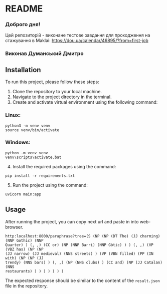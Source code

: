 # README

### Доброго дня! 
Цей репозиторій - виконане тестове завдання для проходження на стажування в Maklai: https://dou.ua/calendar/46895/?from=first-job
### Виконав Думанський Дмитро

## Installation

To run this project, please follow these steps:

1. Clone the repository to your local machine.
2. Navigate to the project directory in the terminal.
3. Create and activate virtual environment using the following command:
### Linux: 
```
python3 -m venv venv
source venv/bin/activate
```
### Windows: 
```
python -m venv venv
venv\scripts\activate.bat
```
4. Install the required packages using the command:
```
pip install -r requirements.txt
```
5. Run the project using the command:
```
uvicorn main:app
```

## Usage

After running the project, you can copy next url and paste in into web-browser.

```
http:localhost:8000/paraphrase?tree=(S (NP (NP (DT The) (JJ charming) (NNP Gothic) (NNP
Quarter) ) (, ,) (CC or) (NP (NNP Barri) (NNP Gòtic) ) ) (, ,) (VP (VBZ has) (NP (NP
(JJ narrow) (JJ medieval) (NNS streets) ) (VP (VBN filled) (PP (IN with) (NP (NP (JJ
trendy) (NNS bars) ) (, ,) (NP (NNS clubs) ) (CC and) (NP (JJ Catalan) (NNS
restaurants) ) ) ) ) ) ) )
```

The expected response should be similar to the content of the `result.json` file in the repository.